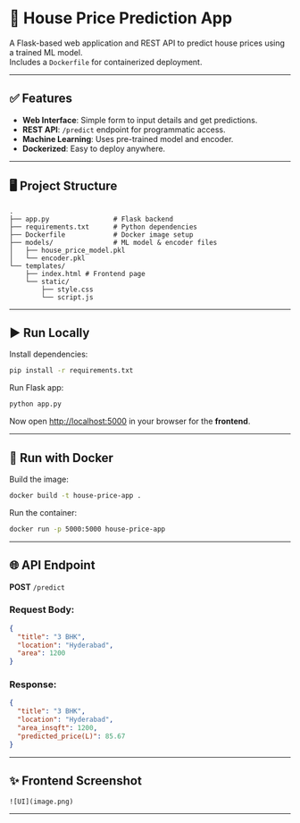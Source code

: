 # 🏡 House Price Prediction App

A Flask-based web application and REST API to predict house prices using a trained ML model.  
Includes a `Dockerfile` for containerized deployment.

---

## ✅ Features
- **Web Interface**: Simple form to input details and get predictions.
- **REST API**: `/predict` endpoint for programmatic access.
- **Machine Learning**: Uses pre-trained model and encoder.
- **Dockerized**: Easy to deploy anywhere.

---

## 🖥️ Project Structure
```
.
├── app.py                # Flask backend
├── requirements.txt      # Python dependencies
├── Dockerfile            # Docker image setup
├── models/               # ML model & encoder files
│   ├── house_price_model.pkl
│   └── encoder.pkl
└── templates/
    ├── index.html # Frontend page
    └── static/
        ├── style.css
        └── script.js
```

---

## ▶️ Run Locally

Install dependencies:
```bash
pip install -r requirements.txt
```

Run Flask app:
```bash
python app.py
```

Now open [http://localhost:5000](http://localhost:5000) in your browser for the **frontend**.

---

## 🐳 Run with Docker

Build the image:
```bash
docker build -t house-price-app .
```

Run the container:
```bash
docker run -p 5000:5000 house-price-app
```

---

## 🌐 API Endpoint

**POST** `/predict`  

### Request Body:
```json
{
  "title": "3 BHK",
  "location": "Hyderabad",
  "area": 1200
}
```

### Response:
```json
{
  "title": "3 BHK",
  "location": "Hyderabad",
  "area_insqft": 1200,
  "predicted_price(L)": 85.67
}
```

---

## ✨ Frontend Screenshot
```
![UI](image.png)
```

---




